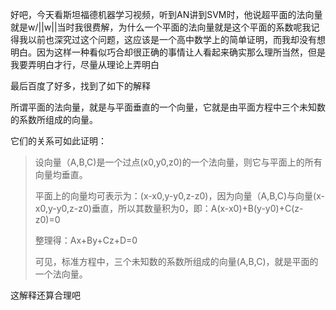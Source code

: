 好吧，今天看斯坦福德机器学习视频，听到AN讲到SVM时，他说超平面的法向量就是w\/\|\|w\|\|当时我很费解，为什么一个平面的法向量就是这个平面的系数呢我记得我以前也深究过这个问题，这应该是一个高中数学上的简单证明，而我却没有想明白。因为这样一种看似巧合却很正确的事情让人看起来确实那么理所当然，但是我要弄明白才行，尽量从理论上弄明白

最后百度了好多，找到了如下的解释

所谓平面的法向量，就是与平面垂直的一个向量，它就是由平面方程中三个未知数的系数所组成的向量。

它们的关系可如此证明：

> 设向量（A,B,C\)是一个过点\(x0,y0,z0\)的一个法向量，则它与平面上的所有向量均垂直。
> 
> 平面上的向量均可表示为：\(x-x0,y-y0,z-z0\)，因为向量（A,B,C\)与向量\(x-x0,y-y0,z-z0\)垂直，所以其数量积为0，即：A\(x-x0\)+B\(y-y0\)+C\(z-z0\)=0
> 
> 整理得：Ax+By+Cz+D=0
> 
> 可见，标准方程中，三个未知数的系数所组成的向量\(A,B,C\)，就是平面的一个法向量。

这解释还算合理吧

